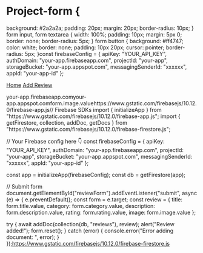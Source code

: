 # Project-form {
  background: #2a2a2a;
  padding: 20px;
  margin: 20px;
  border-radius: 10px;
}
form input, form textarea {
  width: 100%;
  padding: 10px;
  margin: 5px 0;
  border: none;
  border-radius: 5px;
}
form button {
  background: #ff4747;
  color: white;
  border: none;
  padding: 10px 20px;
  cursor: pointer;
  border-radius: 5px;
}const firebaseConfig = {
  apiKey: "YOUR_API_KEY",
  authDomain: "your-app.firebaseapp.com",
  projectId: "your-app",
  storageBucket: "your-app.appspot.com",
  messagingSenderId: "xxxxxx",
  appId: "your-app-id"
};<nav>
  <a href="index.html">Home</a>
  <a href="add-review.html">Add Review</a>
</nav>your-app.firebaseapp.comyour-app.appspot.comform.image.valuehttps://www.gstatic.com/firebasejs/10.12.0/firebase-app.js// Firebase SDKs
import { initializeApp } from "https://www.gstatic.com/firebasejs/10.12.0/firebase-app.js";
import { getFirestore, collection, addDoc, getDocs } from "https://www.gstatic.com/firebasejs/10.12.0/firebase-firestore.js";

// Your Firebase config here 👇
const firebaseConfig = {
  apiKey: "YOUR_API_KEY",
  authDomain: "your-app.firebaseapp.com",
  projectId: "your-app",
  storageBucket: "your-app.appspot.com",
  messagingSenderId: "xxxxxx",
  appId: "your-app-id"
};

const app = initializeApp(firebaseConfig);
const db = getFirestore(app);

// Submit form
document.getElementById("reviewForm").addEventListener("submit", async (e) => {
  e.preventDefault();
  const form = e.target;
  const review = {
    title: form.title.value,
    category: form.category.value,
    description: form.description.value,
    rating: form.rating.value,
    image: form.image.value
  };

  try {
    await addDoc(collection(db, "reviews"), review);
    alert("Review added!");
    form.reset();
  } catch (error) {
    console.error("Error adding document: ", error);
  }
});https://www.gstatic.com/firebasejs/10.12.0/firebase-firestore.js<script type="module" src="script.js"></script>
